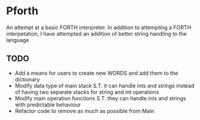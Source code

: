 # Pforth #

An attempt at a basic FORTH interpreter.
In addition to attempting a FORTH interpetation, I have attempted an addition of better string handling to the language

## TODO ##

* Add a means for users to create new WORDS and add them to the dictionary
* Modify data type of main stack S.T. it can handle ints and strings instead of having two separate stacks for string and int operations
* Modify main operation functions S.T. they can handle ints and strings with predictable behaviour
* Refactor code to remove as much as possible from Main
